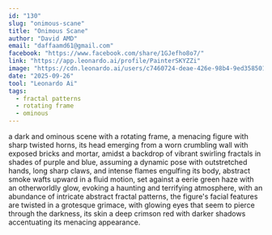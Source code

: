 ```yaml
---
id: "130"
slug: "onimous-scane"
title: "Onimous Scane"
author: "David AMD"
email: "daffaamd61@gmail.com"
facebook: "https://www.facebook.com/share/1GJefho8o7/"
link: "https://app.leonardo.ai/profile/PainterSKYZZi"
image: "https://cdn.leonardo.ai/users/c7460724-deae-426e-98b4-9ed35850179b/generations/41f31476-a6b0-49ed-9407-7e829566c4a2/segments/1:1:1/Default_a_dark_and_ominous_scene_with_a_rotating_frame_a_menac_0.jpg"
date: "2025-09-26"
tool: "Leonardo Ai"
tags:
  - fractal patterns
  - rotating frame
  - ominous
---
```


a dark and ominous scene with a rotating frame, a menacing figure with sharp twisted horns, its head emerging from a worn crumbling wall with exposed bricks and mortar, amidst a backdrop of vibrant swirling fractals in shades of purple and blue, assuming a dynamic pose with outstretched hands, long sharp claws, and intense flames engulfing its body, abstract smoke wafts upward in a fluid motion, set against a eerie green haze with an otherworldly glow, evoking a haunting and terrifying atmosphere, with an abundance of intricate abstract fractal patterns, the figure's facial features are twisted in a grotesque grimace, with glowing eyes that seem to pierce through the darkness, its skin a deep crimson red with darker shadows accentuating its menacing appearance.
